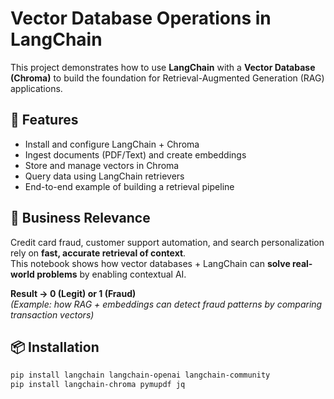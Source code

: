 
# Vector Database Operations in LangChain

This project demonstrates how to use **LangChain** with a **Vector Database (Chroma)** to build the foundation for Retrieval-Augmented Generation (RAG) applications.  

## 🚀 Features
- Install and configure LangChain + Chroma
- Ingest documents (PDF/Text) and create embeddings
- Store and manage vectors in Chroma
- Query data using LangChain retrievers
- End-to-end example of building a retrieval pipeline

## 🔑 Business Relevance
Credit card fraud, customer support automation, and search personalization rely on **fast, accurate retrieval of context**.  
This notebook shows how vector databases + LangChain can **solve real-world problems** by enabling contextual AI.

**Result → 0 (Legit) or 1 (Fraud)**  
*(Example: how RAG + embeddings can detect fraud patterns by comparing transaction vectors)*

## 📦 Installation
```bash
pip install langchain langchain-openai langchain-community
pip install langchain-chroma pymupdf jq
